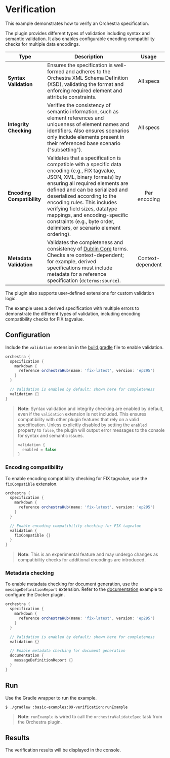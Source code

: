 # Verification

This example demonstrates how to verify an Orchestra specification.

The plugin provides different types of validation including syntax and semantic validation. It also enables configurable encoding compatibility checks for multiple data encodings. 

| **Type**                   | **Description**                                                                                                                                                                                                                                                                                                                                                                                          |     **Usage**     |
|----------------------------|----------------------------------------------------------------------------------------------------------------------------------------------------------------------------------------------------------------------------------------------------------------------------------------------------------------------------------------------------------------------------------------------------------|:-----------------:|
| **Syntax Validation**      | Ensures the specification is well-formed and adheres to the Orchestra XML Schema Definition (XSD), validating the format and enforcing required element and attribute constraints.                                                                                                                                                                                                                       |     All specs     |
| **Integrity Checking**     | Verifies the consistency of semantic information, such as element references and uniqueness of element names and identifiers. Also ensures scenarios only include elements present in their referenced base scenario ("subsetting").                                                                                                                                                                     |     All specs     |
| **Encoding Compatibility** | Validates that a specification is compatible with a specific data encoding (e.g., FIX tagvalue, JSON, XML, binary formats) by ensuring all required elements are defined and can be serialized and deserialized according to the encoding rules. This includes verifying field sizes, datatype mappings, and encoding-specific constraints (e.g., byte order, delimiters, or scenario element ordering). |   Per encoding    |
| **Metadata Validation**    | Validates the completeness and consistency of [Dublin Core](https://www.dublincore.org/specifications/dublin-core/) terms. Checks are context-dependent; for example, derived specifications must include metadata for a reference specification (`dcterms:source`).                                                                                                                                     | Context-dependent | 

The plugin also supports user-defined extensions for custom validation logic.

The example uses a derived specification with multiple errors to demonstrate the different types of validation, including encoding compatibility checks for FIX tagvalue.

## Configuration

Include the `validation` extension in the [build.gradle](./build.gradle) file to enable validation.

```groovy
orchestra {
  specification {
    markdown {
      reference orchestraHub(name: 'fix-latest', version: 'ep295')
    }
  }

  // Validation is enabled by default; shown here for completeness
  validation {}
}
```

> **Note**: Syntax validation and integrity checking are enabled by default, even if the `validation` extension is not included. This ensures compatibility with other plugin features that rely on a valid specification. Unless explicitly disabled by setting the `enabled` property to `false`, the plugin will output error messages to the console for syntax and semantic issues.
>
> ```groovy
> validation {
>   enabled = false
> }
> ```

### Encoding compatibility

To enable encoding compatibility checking for FIX tagvalue, use the `fixCompatible` extension.

```groovy
orchestra {
  specification {
    markdown {
      reference orchestraHub(name: 'fix-latest', version: 'ep295')
    }
  }

  // Enable encoding compatibility checking for FIX tagvalue
  validation {
    fixCompatible {}
  }
}
```

> **Note**: This is an experimental feature and may undergo changes as compatibility checks for additional encodings are introduced.

### Metadata checking

To enable metadata checking for document generation, use the `messageDefinitionReport` extension. Refer to the [documentation](../04-documentation) example to configure the Docker plugin.  

```groovy
orchestra {
  specification {
    markdown {
      reference orchestraHub(name: 'fix-latest', version: 'ep295')
    }
  }

  // Validation is enabled by default; shown here for completeness
  validation {}

  // Enable metadata checking for document generation
  documentation {
    messageDefinitionReport {}
  }
}
```


## Run

Use the Gradle wrapper to run the example.

```shell
$ ./gradlew :basic-examples:09-verification:runExample
```
> **Note**: `runExample` is wired to call the `orchestraValidateSpec` task from the Orchestra plugin.


## Results

The verification results will be displayed in the console.
